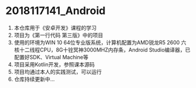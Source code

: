 # 2018117141_Android
1. 本仓库用于《安卓开发》课程的学习
2. 项目为《第一行代码 第三版》中的项目
3. 使用的环境为WIN 10 64位专业版系统，计算机配置为AMD锐龙R5 2600 六核十二线程CPU，8G十铨冥神3000MHZ内存条，Android Studio编译器，已配置好SDK、Virtual Machine等
4. 项目采用Kotlin开发，参照课本源码
5. 项目均通过本人的实践测试，可以运行
6. 仓库持续更新中...